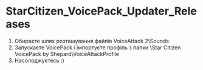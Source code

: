 # StarCitizen_VoicePack_Updater_Releases
1) Обираєте шлях розташування файлів VoiceAttack 2\Sounds
2) Запускаєте VoicePack і імпортуєте профіль з папки \Star Citizen VoicePack by Shepard\VoiceAttackProfile
3) Насолоджуєтесь :)
